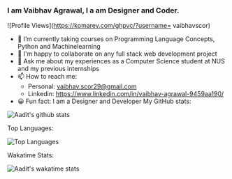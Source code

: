 ### I am Vaibhav Agrawal, I a am Designer and Coder. 

![Profile Views](https://komarev.com/ghpvc/?username=
vaibhavscor)


- 🌱 I’m currently taking courses on Programming Language Concepts, Python and Machinelearning
- 👯 I'm happy to collaborate on any full stack web development project
- 💬 Ask me about my experiences as a Computer Science student at NUS and my previous internships
- 📫 How to reach me: 
     - Personal: vaibhav.scor29@gmail.com
     - Linkedin: https://www.linkedin.com/in/vaibhav-agrawal-9459aa190/
- 😀 Fun fact: I am a Designer and Developer 
My GitHub stats: 
     
![Aadit's github stats](https://github-readme-stats.vercel.app/api?username=vaibhavscor&count_private=true&show_icons=true)

Top Languages:

![Top Languages](https://github-readme-stats.vercel.app/api/top-langs/?username=vaibhavscor&layout=compact&langs_count=10)

Wakatime Stats:

![Aadit's wakatime stats](https://github-readme-stats.vercel.app/api/wakatime?username=vaibhavscor)
